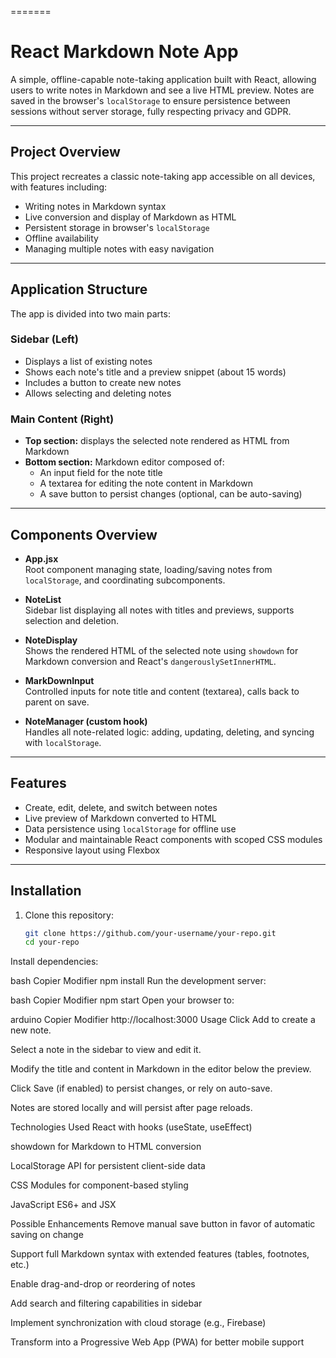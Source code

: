
=======
# React Markdown Note App

A simple, offline-capable note-taking application built with React, allowing users to write notes in Markdown and see a live HTML preview. Notes are saved in the browser's `localStorage` to ensure persistence between sessions without server storage, fully respecting privacy and GDPR.

---

## Project Overview

This project recreates a classic note-taking app accessible on all devices, with features including:

- Writing notes in Markdown syntax  
- Live conversion and display of Markdown as HTML  
- Persistent storage in browser's `localStorage`  
- Offline availability  
- Managing multiple notes with easy navigation  

---

## Application Structure

The app is divided into two main parts:

### Sidebar (Left)

- Displays a list of existing notes  
- Shows each note's title and a preview snippet (about 15 words)  
- Includes a button to create new notes  
- Allows selecting and deleting notes  

### Main Content (Right)

- **Top section:** displays the selected note rendered as HTML from Markdown  
- **Bottom section:** Markdown editor composed of:
  - An input field for the note title  
  - A textarea for editing the note content in Markdown  
  - A save button to persist changes (optional, can be auto-saving)

---

## Components Overview

- **App.jsx**  
  Root component managing state, loading/saving notes from `localStorage`, and coordinating subcomponents.

- **NoteList**  
  Sidebar list displaying all notes with titles and previews, supports selection and deletion.

- **NoteDisplay**  
  Shows the rendered HTML of the selected note using `showdown` for Markdown conversion and React's `dangerouslySetInnerHTML`.

- **MarkDownInput**  
  Controlled inputs for note title and content (textarea), calls back to parent on save.

- **NoteManager (custom hook)**  
  Handles all note-related logic: adding, updating, deleting, and syncing with `localStorage`.

---

## Features

- Create, edit, delete, and switch between notes  
- Live preview of Markdown converted to HTML  
- Data persistence using `localStorage` for offline use  
- Modular and maintainable React components with scoped CSS modules  
- Responsive layout using Flexbox  

---

## Installation

1. Clone this repository:

   ```bash
   git clone https://github.com/your-username/your-repo.git
   cd your-repo
Install dependencies:

bash
Copier
Modifier
npm install
Run the development server:

bash
Copier
Modifier
npm start
Open your browser to:

arduino
Copier
Modifier
http://localhost:3000
Usage
Click Add to create a new note.

Select a note in the sidebar to view and edit it.

Modify the title and content in Markdown in the editor below the preview.

Click Save (if enabled) to persist changes, or rely on auto-save.

Notes are stored locally and will persist after page reloads.

Technologies Used
React with hooks (useState, useEffect)

showdown for Markdown to HTML conversion

LocalStorage API for persistent client-side data

CSS Modules for component-based styling

JavaScript ES6+ and JSX

Possible Enhancements
Remove manual save button in favor of automatic saving on change

Support full Markdown syntax with extended features (tables, footnotes, etc.)

Enable drag-and-drop or reordering of notes

Add search and filtering capabilities in sidebar

Implement synchronization with cloud storage (e.g., Firebase)

Transform into a Progressive Web App (PWA) for better mobile support

